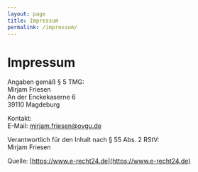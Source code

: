 ```yaml
---
layout: page
title: Impressum
permalink: /impressum/
---
```


# Impressum
Angaben gemäß § 5 TMG:  
Mirjam Friesen  
An der Enckekaserne 6  
39110 Magdeburg  

Kontakt:  
E-Mail: mirjam.friesen@ovgu.de  

Verantwortlich für den Inhalt nach § 55 Abs. 2 RStV:  
Mirjam Friesen  

Quelle: [https://www.e-recht24.de](https://www.e-recht24.de)
